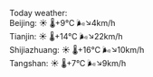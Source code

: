 Today weather:  
Beijing: ☀️   🌡️+9°C 🌬️↘4km/h  
Tianjin: ☀️   🌡️+14°C 🌬️↘22km/h  
Shijiazhuang: ☀️   🌡️+16°C 🌬️↘10km/h  
Tangshan: ☀️   🌡️+7°C 🌬️↘9km/h  
